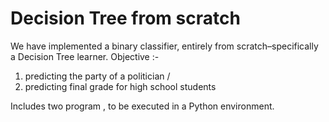 # Decision Tree from scratch

  We have implemented a binary classifier, entirely from scratch–specifically a Decision
Tree learner. 
Objective :-
1. predicting the party of a politician / 
2. predicting final grade for high school students

Includes two program , to be executed in a Python environment.

